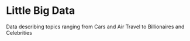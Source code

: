 # Little Big Data

Data describing topics ranging from Cars and Air Travel to Billionaires and Celebrities
